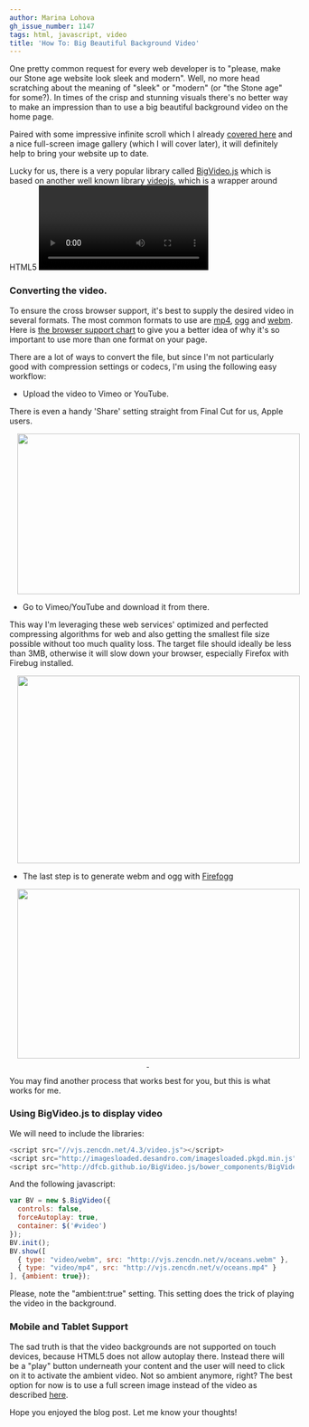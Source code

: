 ```yaml
---
author: Marina Lohova
gh_issue_number: 1147
tags: html, javascript, video
title: 'How To: Big Beautiful Background Video'
---
```




One pretty common request for every web developer is to "please, make our Stone age website look sleek and modern". Well, no more head scratching about the meaning of "sleek" or "modern" (or "the Stone age" for some?). In times of the crisp and stunning visuals there's no better way to make an impression than to use a big beautiful background video on the home page.

Paired with some impressive infinite scroll which I already [covered here](/blog/2013/11/15/pagination-days-are-over-infinite) and a nice full-screen image gallery (which I will cover later), it will definitely help to bring your website up to date.

Lucky for us, there is a very popular library called [BigVideo.js](http://dfcb.github.io/BigVideo.js/) which is based on another well known library [videojs](http://www.videojs.com/), which is a wrapper around HTML5 <video> tag.

### Converting the video.

To ensure the cross browser support, it's best to supply the desired video in several formats. The most common formats to use are [mp4](https://en.wikipedia.org/wiki/H.264/MPEG-4_AVC), [ogg](https://en.wikipedia.org/wiki/Ogg) and [webm](https://en.wikipedia.org/wiki/WebM). Here is [the browser support chart](https://en.wikipedia.org/wiki/HTML5_video#Browser_support) to give you a better idea of why it's so important to use more than one format on your page.

There are a lot of ways to convert the file, but since I'm not particularly good with compression settings or codecs, I'm using the following easy workflow:

- Upload the video to Vimeo or YouTube.

There is even a handy 'Share' setting straight from Final Cut for us, Apple users.

<div class="separator" style="clear: both; text-align: center;"><a href="/blog/2015/08/04/how-to-big-beautiful-background-video/image-0-big.png" imageanchor="1" style="margin-left: 1em; margin-right: 1em;"><img border="0" height="284" src="/blog/2015/08/04/how-to-big-beautiful-background-video/image-0.png" width="500"/></a></div>

- Go to Vimeo/YouTube and download it from there. 

This way I'm leveraging these web services' optimized and perfected compressing algorithms for web and also getting the smallest file size possible without too much quality loss. The target file should ideally be less than 3MB, otherwise it will slow down your browser, especially Firefox with Firebug installed.

<div class="separator" style="clear: both; text-align: center;"><a href="/blog/2015/08/04/how-to-big-beautiful-background-video/image-1-big.png" imageanchor="1" style="margin-left: 1em; margin-right: 1em;"><img border="0" height="332" src="/blog/2015/08/04/how-to-big-beautiful-background-video/image-1.png" width="500"/></a></div>

- The last step is to generate webm and ogg with [Firefogg](http://firefogg.org/make/index.html)

<div class="separator" style="clear: both; text-align: center;"><a href="/blog/2015/08/04/how-to-big-beautiful-background-video/image-2-big.png" imageanchor="1" style="margin-left: 1em; margin-right: 1em;"><img border="0" height="300" src="/blog/2015/08/04/how-to-big-beautiful-background-video/image-2.png" width="500"/> </a></div>

You may find another process that works best for you, but this is what works for me.

### Using BigVideo.js to display video

We will need to include the libraries:

```javascript
<script src="//vjs.zencdn.net/4.3/video.js"></script>
<script src="http://imagesloaded.desandro.com/imagesloaded.pkgd.min.js"></script>
<script src="http://dfcb.github.io/BigVideo.js/bower_components/BigVideo/lib/bigvideo.js"></script>
```

And the following javascript:

```javascript
var BV = new $.BigVideo({
  controls: false,
  forceAutoplay: true, 
  container: $('#video')
});
BV.init();
BV.show([
  { type: "video/webm", src: "http://vjs.zencdn.net/v/oceans.webm" },
  { type: "video/mp4", src: "http://vjs.zencdn.net/v/oceans.mp4" }
], {ambient: true});
```

Please, note the "ambient:true" setting. This setting does the trick of playing the video in the background.

### Mobile and Tablet Support

The sad truth is that the video backgrounds are not supported on touch devices, because HTML5 does not allow autoplay there. Instead there will be a "play" button underneath your content and the user will need to click on it to activate the ambient video. Not so ambient anymore, right? The best option for now is to use a full screen image instead of the video as described [here](http://dfcb.github.io/BigVideo.js/example-ambient-touch.html).

Hope you enjoyed the blog post. Let me know your thoughts!


